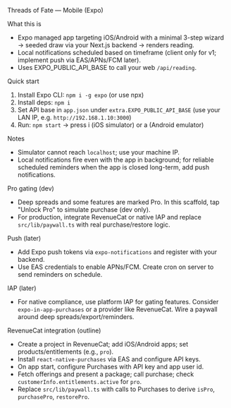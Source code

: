 Threads of Fate — Mobile (Expo)

What this is
- Expo managed app targeting iOS/Android with a minimal 3-step wizard → seeded draw via your Next.js backend → renders reading.
- Local notifications scheduled based on timeframe (client only for v1; implement push via EAS/APNs/FCM later).
- Uses EXPO_PUBLIC_API_BASE to call your web `/api/reading`.

Quick start
1) Install Expo CLI: `npm i -g expo` (or use npx)
2) Install deps: `npm i`
3) Set API base in `app.json` under `extra.EXPO_PUBLIC_API_BASE` (use your LAN IP, e.g. `http://192.168.1.10:3000`)
4) Run: `npm start` → press i (iOS simulator) or a (Android emulator)

Notes
- Simulator cannot reach `localhost`; use your machine IP.
- Local notifications fire even with the app in background; for reliable scheduled reminders when the app is closed long-term, add push notifications.

Pro gating (dev)
- Deep spreads and some features are marked Pro. In this scaffold, tap "Unlock Pro" to simulate purchase (dev only).
- For production, integrate RevenueCat or native IAP and replace `src/lib/paywall.ts` with real purchase/restore logic.

Push (later)
- Add Expo push tokens via `expo-notifications` and register with your backend.
- Use EAS credentials to enable APNs/FCM. Create cron on server to send reminders on schedule.

IAP (later)
- For native compliance, use platform IAP for gating features. Consider `expo-in-app-purchases` or a provider like RevenueCat. Wire a paywall around deep spreads/export/reminders.

RevenueCat integration (outline)
- Create a project in RevenueCat; add iOS/Android apps; set products/entitlements (e.g., `pro`).
- Install `react-native-purchases` via EAS and configure API keys.
- On app start, configure Purchases with API key and app user id.
- Fetch offerings and present a package; call purchase; check `customerInfo.entitlements.active` for `pro`.
- Replace `src/lib/paywall.ts` with calls to Purchases to derive `isPro`, `purchasePro`, `restorePro`.
